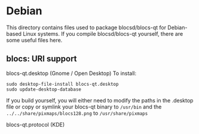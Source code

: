 
Debian
====================
This directory contains files used to package blocsd/blocs-qt
for Debian-based Linux systems. If you compile blocsd/blocs-qt yourself, there are some useful files here.

## blocs: URI support ##


blocs-qt.desktop  (Gnome / Open Desktop)
To install:

	sudo desktop-file-install blocs-qt.desktop
	sudo update-desktop-database

If you build yourself, you will either need to modify the paths in
the .desktop file or copy or symlink your blocs-qt binary to `/usr/bin`
and the `../../share/pixmaps/blocs128.png` to `/usr/share/pixmaps`

blocs-qt.protocol (KDE)

